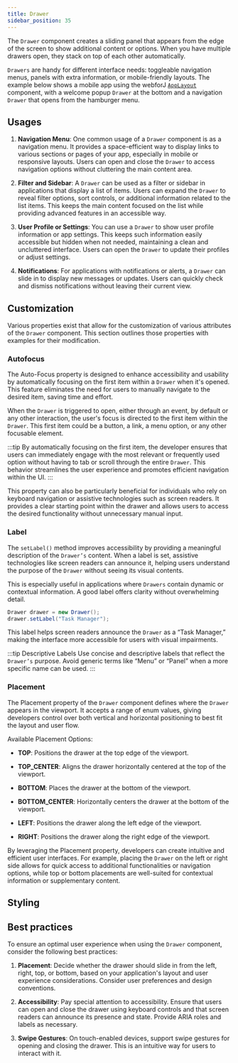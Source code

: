 ```yaml
---
title: Drawer
sidebar_position: 35
---
```

<DocChip chip="shadow" />
<DocChip chip="name" label="dwc-drawer" />
<DocChip chip='since' label='24.00' />
<JavadocLink type="drawer" location="com/webforj/component/drawer/Drawer" top='true'/>

The `Drawer` component creates a sliding panel that appears from the edge of the screen to show additional content or options. When you have multiple drawers open, they stack on top of each other automatically.

`Drawers` are handy for different interface needs: toggleable navigation menus, panels with extra information, or mobile-friendly layouts. The example below shows a mobile app using the webforJ [`AppLayout`](../components/app-layout) component, with a welcome popup `Drawer` at the bottom and a navigation `Drawer` that opens from the hamburger menu.

<AppLayoutViewer path='/webforj/drawerwelcome?' mobile='true'
javaE='https://raw.githubusercontent.com/webforj/webforj-documentation/refs/heads/main/src/main/java/com/webforj/samples/views/drawer/DrawerWelcomeView.java'
cssURL='https://raw.githubusercontent.com/webforj/webforj-documentation/main/src/main/resources/css/drawer/drawerWelcome.css'
/>

## Usages

1. **Navigation Menu**: One common usage of a `Drawer` component is as a navigation menu. It provides a space-efficient way to display links to various sections or pages of your app, especially in mobile or responsive layouts. Users can open and close the `Drawer` to access navigation options without cluttering the main content area.

2. **Filter and Sidebar**: A `Drawer` can be used as a filter or sidebar in applications that display a list of items. Users can expand the `Drawer` to reveal filter options, sort controls, or additional information related to the list items. This keeps the main content focused on the list while providing advanced features in an accessible way.

3. **User Profile or Settings**: You can use a `Drawer` to show user profile information or app settings. This keeps such information easily accessible but hidden when not needed, maintaining a clean and uncluttered interface. Users can open the `Drawer` to update their profiles or adjust settings.

4. **Notifications**: For applications with notifications or alerts, a `Drawer` can slide in to display new messages or updates. Users can quickly check and dismiss notifications without leaving their current view.

<ComponentDemo
path='/webforj/drawer?'
javaE='https://raw.githubusercontent.com/webforj/webforj-documentation/refs/heads/main/src/main/java/com/webforj/samples/views/drawer/DrawerView.java'
cssURL='https://raw.githubusercontent.com/webforj/webforj-documentation/main/src/main/resources/css/drawer/drawer.css'
height='600px'
/>

## Customization

Various properties exist that allow for the customization of various attributes of the `Drawer` component. This section outlines those properties with examples for their modification.

### Autofocus

The Auto-Focus property is designed to enhance accessibility and usability by automatically focusing on the first item within a `Drawer` when it's opened. This feature eliminates the need for users to manually navigate to the desired item, saving time and effort.

When the `Drawer` is triggered to open, either through an event, by default or any other interaction, the user's focus is directed to the first item within the `Drawer`. This first item could be a button, a link, a menu option, or any other focusable element.

:::tip
By automatically focusing on the first item, the developer ensures that users can immediately engage with the most relevant or frequently used option without having to tab or scroll through the entire `Drawer`. This behavior streamlines the user experience and promotes efficient navigation within the UI.
:::

This property can also be particularly beneficial for individuals who rely on keyboard navigation or assistive technologies such as screen readers. It provides a clear starting point within the drawer and allows users to access the desired functionality without unnecessary manual input.

<ComponentDemo
path='/webforj/drawerautofocus?'
javaE='https://raw.githubusercontent.com/webforj/webforj-documentation/refs/heads/main/src/main/java/com/webforj/samples/views/drawer/DrawerAutoFocusView.java'
height='600px'
/>

<!-- Example -->

### Label

The `setLabel()` method improves accessibility by providing a meaningful description of the `Drawer’s` content. When a label is set, assistive technologies like screen readers can announce it, helping users understand the purpose of the `Drawer` without seeing its visual contents.

This is especially useful in applications where `Drawers` contain dynamic or contextual information. A good label offers clarity without overwhelming detail.

```java
Drawer drawer = new Drawer();
drawer.setLabel("Task Manager");
```

This label helps screen readers announce the `Drawer` as a “Task Manager,” making the interface more accessible for users with visual impairments.

:::tip Descriptive Labels
Use concise and descriptive labels that reflect the `Drawer’s` purpose. Avoid generic terms like “Menu” or “Panel” when a more specific name can be used.
:::

<!-- Example -->

<!-- ### Size

The `size` property of the `Drawer` component enables developers to control and specify the dimensions of the drawer within the user interface. This property allows for fine-tuning the size of the drawer, ensuring it aligns with the desired layout and design requirements.

When utilizing the `size` property, developers have the flexibility to define the width and height of the drawer based on their specific needs. Unlike the `maxSize` property, which sets a maximum limit, the `size` property provides explicit control over the actual size of the drawer.

Developers can customize the `size` property based on the available screen real estate, the amount of content to be displayed, and the overall design aesthetic. This level of control allows for creating visually balanced and functional interfaces.

The `size` property can be defined using various units such as pixels, percentages, or other appropriate CSS measurement values. This versatility ensures that the drawer's size can be adjusted precisely to fit different screen sizes, resolutions, and device types.

By utilizing the `size` property effectively, developers can create responsive interfaces that adapt to different viewports and screen orientations. For instance, a smaller size can be chosen for mobile devices to optimize space utilization, while larger sizes can be used for desktop displays to take advantage of the available screen area.


### Max Size

The Drawer max size property is a versatile feature designed to control the maximum width or height of a drawer within a user interface, based on the specified placement. This property allows developers to define the maximum size of the drawer, ensuring optimal presentation and layout while accommodating varying screen sizes and device resolutions.

:::info
To set the size of the drawer, modify the `size` property - `maxSize` is used to ensure a drawer never grows larger than a certain value.
:::

When utilizing the Drawer max size property, developers can set a maximum size value expressed as pixels, percentages, or other appropriate CSS measurement values. This value represents the maximum width when the drawer is placed on the left or right side of the interface or the maximum height when placed on the top or bottom.

By defining a maximum size for the drawer, developers maintain control over its dimensions and prevent it from becoming excessively wide or tall, which could hinder the overall user experience. The CSS measurement approach allows for responsiveness, adapting the size of the drawer dynamically in relation to the available screen space.

The Drawer's max size property is particularly beneficial when dealing with responsive and adaptive designs. It ensures that the drawer remains visually pleasing and functional across different devices, screen orientations, and viewports.

When the drawer's content exceeds the defined maximum size, developers can implement appropriate techniques to handle overflow, such as scrolling within the drawer or utilizing additional UI patterns like tabs or accordions. This helps maintain a clean and organized interface while accommodating larger amounts of content. -->

### Placement

The Placement property of the `Drawer` component defines where the `Drawer` appears in the viewport. It accepts a range of enum values, giving developers control over both vertical and horizontal positioning to best fit the layout and user flow.

Available Placement Options:

- **TOP**: Positions the drawer at the top edge of the viewport.

- **TOP_CENTER**: Aligns the drawer horizontally centered at the top of the viewport.

- **BOTTOM**: Places the drawer at the bottom of the viewport.

- **BOTTOM_CENTER**: Horizontally centers the drawer at the bottom of the viewport.

- **LEFT**: Positions the drawer along the left edge of the viewport.

- **RIGHT**: Positions the drawer along the right edge of the viewport.


By leveraging the Placement property, developers can create intuitive and efficient user interfaces. For example, placing the `Drawer` on the left or right side allows for quick access to additional functionalities or navigation options, while top or bottom placements are well-suited for contextual information or supplementary content.

<ComponentDemo
path='/webforj/drawerplacement?'
javaE='https://raw.githubusercontent.com/webforj/webforj-documentation/refs/heads/main/src/main/java/com/webforj/samples/views/drawer/DrawerPlacementView.java'
height='600px'
/>

## Styling

<TableBuilder name="Drawer" />

## Best practices 

To ensure an optimal user experience when using the `Drawer` component, consider the following best practices:

1. **Placement**: Decide whether the drawer should slide in from the left, right, top, or bottom, based on your application's layout and user experience considerations. Consider user preferences and design conventions.

2. **Accessibility**: Pay special attention to accessibility. Ensure that users can open and close the drawer using keyboard controls and that screen readers can announce its presence and state. Provide ARIA roles and labels as necessary.

3. **Swipe Gestures**: On touch-enabled devices, support swipe gestures for opening and closing the drawer. This is an intuitive way for users to interact with it.